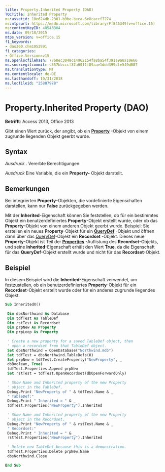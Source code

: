 ```yaml
---
title: Property.Inherited Property (DAO)
TOCTitle: Inherited Property
ms:assetid: 10e624db-2301-b9be-beca-6e8caccf7274
ms:mtpsurl: https://msdn.microsoft.com/library/Ff845349(v=office.15)
ms:contentKeyID: 48543304
ms.date: 09/18/2015
mtps_version: v=office.15
f1_keywords:
- dao360.chm1052991
f1_categories:
- Office.Version=v15
ms.openlocfilehash: 7768ec3048c14962154fa8ba54f391a9a8a10e66
ms.sourcegitcommit: c557bbcccf37a6011f89aae1ddd399dfe549d087
ms.translationtype: MT
ms.contentlocale: de-DE
ms.lasthandoff: 10/31/2018
ms.locfileid: "25887978"
---
```

# <a name="propertyinherited-property-dao"></a>Property.Inherited Property (DAO)


**Betrifft**: Access 2013, Office 2013 

Gibt einen Wert zurück, der angibt, ob ein **[Property](property-object-dao.md)** -Objekt von einem zugrunde liegenden Objekt geerbt wurde.

## <a name="syntax"></a>Syntax

*Ausdruck* . Vererbte Berechtigungen

*Ausdruck* Eine Variable, die ein **Property-** Objekt darstellt.

## <a name="remarks"></a>Bemerkungen

Bei integrierten **Property**-Objekten, die vordefinierte Eigenschaften darstellen, kann nur **False** zurückgegeben werden.

Mit der **Inherited**-Eigenschaft können Sie feststellen, ob für ein bestimmtes Objekt ein benutzerdefiniertes **Property**-Objekt erstellt wurde, oder ob das **Property**-Objekt von einem anderen Objekt geerbt wurde. Beispiel: Sie erstellen ein neues **Property**-Objekt für ein **[QueryDef](querydef-object-dao.md)** -Objekt und öffnen dann über das [QueryDef](recordset-object-dao.md)-Objekt ein ****Recordset**** -Objekt. Dieses neue **Property**-Objekt ist Teil der [**Properties**](properties-collection-dao.md) -Auflistung des **Recordset**-Objekts, und seine **Inherited**-Eigenschaft erhält den Wert **True**, da die Eigenschaft für das **QueryDef**-Objekt erstellt wurde und nicht für das **Recordset**-Objekt.

## <a name="example"></a>Beispiel

In diesem Beispiel wird die **Inherited**-Eigenschaft verwendet, um festzustellen, ob ein benutzerdefiniertes **Property**-Objekt für ein **Recordset**-Objekt erstellt wurde oder für ein anderes zugrunde liegendes Objekt.

```vb 
Sub InheritedX() 
 
 Dim dbsNorthwind As Database 
 Dim tdfTest As TableDef 
 Dim rstTest As Recordset 
 Dim prpNew As Property 
 Dim prpLoop As Property 
 
 ' Create a new property for a saved TableDef object, then 
 ' open a recordset from that TableDef object. 
 Set dbsNorthwind = OpenDatabase("Northwind.mdb") 
 Set tdfTest = dbsNorthwind.TableDefs(0) 
 Set prpNew = tdfTest.CreateProperty("NewProperty", _ 
 dbBoolean, True) 
 tdfTest.Properties.Append prpNew 
 Set rstTest = tdfTest.OpenRecordset(dbOpenForwardOnly) 
 
 ' Show Name and Inherited property of the new Property 
 ' object in the TableDef. 
 Debug.Print "NewProperty of " & tdfTest.Name & _ 
 " TableDef:" 
 Debug.Print " Inherited = " & _ 
 tdfTest.Properties("NewProperty").Inherited 
 
 ' Show Name and Inherited property of the new Property 
 ' object in the Recordset. 
 Debug.Print "NewProperty of " & rstTest.Name & _ 
 " Recordset:" 
 Debug.Print " Inherited = " & _ 
 rstTest.Properties("NewProperty").Inherited 
 
 ' Delete new TableDef because this is a demonstration. 
 tdfTest.Properties.Delete prpNew.Name 
 dbsNorthwind.Close 
 
End Sub 
 
```

